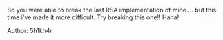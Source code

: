 So you were able to break the last RSA implementation of mine.... but this time i've made it more difficult. Try breaking this one!! Haha!

Author: 5h1kh4r
